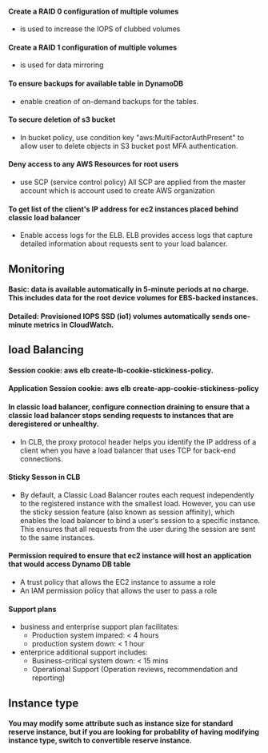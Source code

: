 #### Create a RAID 0 configuration of multiple volumes
  * is used to increase the IOPS of clubbed volumes

#### Create a RAID 1 configuration of multiple volumes
  * is used for data mirroring
  
#### To ensure backups for available table in  DynamoDB
  * enable creation of on-demand backups for the tables.
  
#### To secure deletion of s3 bucket
  * In bucket policy, use condition key "aws:MultiFactorAuthPresent" to allow user to delete objects in S3 bucket post MFA authentication.

#### Deny access to any AWS Resources for root users
  * use SCP (service control policy) All SCP are applied from the master account which is account used to create AWS organization
  
#### To get list of the client's IP address for ec2 instances placed behind classic load balancer
  * Enable access logs for the ELB. ELB provides access logs that capture detailed information about requests sent to your load balancer.
  
  
## Monitoring

#### Basic: data is available automatically in 5-minute periods at no charge. This includes data for the root device volumes for EBS-backed instances.

#### Detailed: Provisioned IOPS SSD (io1) volumes automatically sends one-minute metrics in CloudWatch.


## load Balancing

#### Session cookie: aws elb create-lb-cookie-stickiness-policy. 

#### Application Session cookie: aws elb create-app-cookie-stickiness-policy

#### In classic load balancer, configure connection draining to ensure that a classic load balancer stops sending requests to instances that are deregistered or unhealthy.
  * In CLB, the proxy protocol header helps you identify the IP address of a client when you have a load balancer that uses TCP for  back-end connections.

#### Sticky Sesson in CLB
  * By default, a Classic Load Balancer routes each request independently to the registered instance with the smallest load. However, you can use the sticky session feature (also known as session affinity), which enables the load balancer to bind a user's session to a specific instance. This ensures that all requests from the user during the session are sent to the same instances.
  
#### Permission required to ensure that ec2 instance will host an application that would access Dynamo DB table
  * A trust policy that allows the EC2 instance to assume a role
  * An IAM permission policy that allows the user to pass a role
  
  
#### Support plans
  * business and enterprise support plan facilitates:
    * Production system impared: < 4 hours
    * production system down: < 1 hour
  * enterprice additional support includes:
    * Business-critical system down: < 15 mins
    * Operational Support (Operation reviews, recommendation and reporting)
    
## Instance type
#### You may modify some attribute such as instance size for standard reserve instance, but if you are looking for probablity of having modifying instance type, switch to convertible reserve instance.
